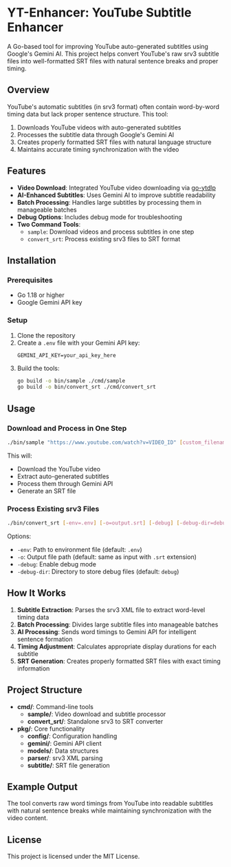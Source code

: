 # YT-Enhancer: YouTube Subtitle Enhancer

A Go-based tool for improving YouTube auto-generated subtitles using Google's Gemini AI. This project helps convert YouTube's raw srv3 subtitle files into well-formatted SRT files with natural sentence breaks and proper timing.

## Overview

YouTube's automatic subtitles (in srv3 format) often contain word-by-word timing data but lack proper sentence structure. This tool:

1. Downloads YouTube videos with auto-generated subtitles
2. Processes the subtitle data through Google's Gemini AI
3. Creates properly formatted SRT files with natural language structure
4. Maintains accurate timing synchronization with the video

## Features

- **Video Download**: Integrated YouTube video downloading via [go-ytdlp](https://github.com/lrstanley/go-ytdlp)
- **AI-Enhanced Subtitles**: Uses Gemini AI to improve subtitle readability
- **Batch Processing**: Handles large subtitles by processing them in manageable batches
- **Debug Options**: Includes debug mode for troubleshooting
- **Two Command Tools**:
  - `sample`: Download videos and process subtitles in one step
  - `convert_srt`: Process existing srv3 files to SRT format

## Installation

### Prerequisites
- Go 1.18 or higher
- Google Gemini API key

### Setup
1. Clone the repository
2. Create a `.env` file with your Gemini API key:
   ```
   GEMINI_API_KEY=your_api_key_here
   ```
3. Build the tools:
   ```bash
   go build -o bin/sample ./cmd/sample
   go build -o bin/convert_srt ./cmd/convert_srt
   ```

## Usage

### Download and Process in One Step

```bash
./bin/sample "https://www.youtube.com/watch?v=VIDEO_ID" [custom_filename]
```

This will:
- Download the YouTube video
- Extract auto-generated subtitles
- Process them through Gemini API
- Generate an SRT file

### Process Existing srv3 Files

```bash
./bin/convert_srt [-env=.env] [-o=output.srt] [-debug] [-debug-dir=debug] input.srv3
```

Options:
- `-env`: Path to environment file (default: `.env`)
- `-o`: Output file path (default: same as input with `.srt` extension)
- `-debug`: Enable debug mode
- `-debug-dir`: Directory to store debug files (default: `debug`)

## How It Works

1. **Subtitle Extraction**: Parses the srv3 XML file to extract word-level timing data
2. **Batch Processing**: Divides large subtitle files into manageable batches
3. **AI Processing**: Sends word timings to Gemini API for intelligent sentence formation
4. **Timing Adjustment**: Calculates appropriate display durations for each subtitle
5. **SRT Generation**: Creates properly formatted SRT files with exact timing information

## Project Structure

- **cmd/**: Command-line tools
  - **sample/**: Video download and subtitle processor
  - **convert_srt/**: Standalone srv3 to SRT converter
- **pkg/**: Core functionality
  - **config/**: Configuration handling
  - **gemini/**: Gemini API client
  - **models/**: Data structures
  - **parser/**: srv3 XML parsing
  - **subtitle/**: SRT file generation

## Example Output

The tool converts raw word timings from YouTube into readable subtitles with natural sentence breaks while maintaining synchronization with the video content.

## License

This project is licensed under the MIT License.